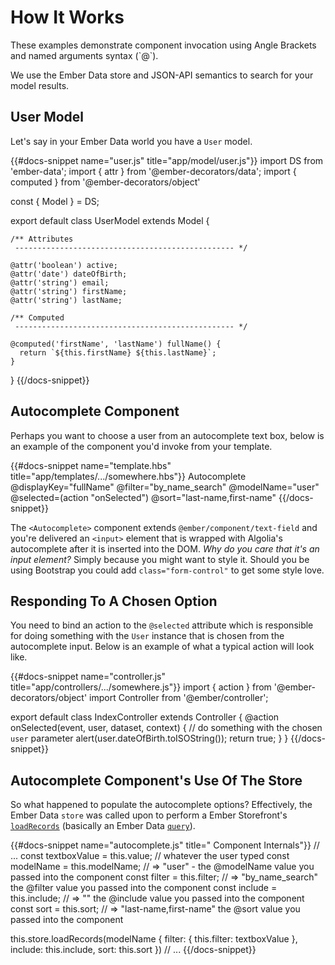 # How It Works

<aside>
  These examples demonstrate component invocation using Angle Brackets and named arguments syntax (`@`).
</aside>

We use the Ember Data store and JSON-API semantics to search for your model results.

## User Model

Let's say in your Ember Data world you have a `User` model.

{{#docs-snippet name="user.js" title="app/model/user.js"}}
  import DS from 'ember-data';
  import { attr } from '@ember-decorators/data';
  import { computed } from '@ember-decorators/object'
  
  const { Model } = DS;
  
  export default class UserModel extends Model {
  
    /** Attributes
     ------------------------------------------------- */
  
    @attr('boolean') active;
    @attr('date') dateOfBirth;
    @attr('string') email;
    @attr('string') firstName;
    @attr('string') lastName;
  
    /** Computed
     ------------------------------------------------- */
  
    @computed('firstName', 'lastName') fullName() {
      return `${this.firstName} ${this.lastName}`;
    }
  }
{{/docs-snippet}}

## Autocomplete Component

Perhaps you want to choose a user from an autocomplete text box, below is an example
of the component you'd invoke from your template.

{{#docs-snippet name="template.hbs" title="app/templates/.../somewhere.hbs"}}
  Autocomplete 
    @displayKey="fullName"
    @filter="by_name_search" 
    @modelName="user" 
    @selected=(action "onSelected") 
    @sort="last-name,first-name"
{{/docs-snippet}}

The `<Autocomplete>` component extends `@ember/component/text-field` and you're 
delivered an `<input>` element that is wrapped with Algolia's autocomplete after
it is inserted into the DOM.  _Why do you care that it's an input element?_  Simply
because you might want to style it.  Should you be using Bootstrap you could add
`class="form-control"` to get some style love.

## Responding To A Chosen Option

You need to bind an action to the `@selected` attribute which is responsible 
for doing something with the `User` instance that is chosen from the autocomplete
input.  Below is an example of what a typical action will look like.

<p/>

{{#docs-snippet name="controller.js" title="app/controllers/.../somewhere.js"}}
  import { action } from '@ember-decorators/object'
  import Controller from '@ember/controller';
  
  export default class IndexController extends Controller {
    @action onSelected(event, user, dataset, context) {
      // do something with the chosen `user` parameter
      alert(user.dateOfBirth.toISOString());
      return true;
    }
  }
{{/docs-snippet}}

## Autocomplete Component's Use Of The Store

So what happened to populate the autocomplete options?  Effectively, the Ember Data
`store` was called upon to perform a Ember Storefront's
[`loadRecords`](https://embermap.github.io/ember-data-storefront/docs/api/mixins/loadable-store#loadRecords)
(basically an Ember Data 
[`query`](https://api.emberjs.com/ember-data/release/classes/DS.Store/methods/query?anchor=query)).

{{#docs-snippet name="autocomplete.js" title="<Autocomplete> Component Internals"}}
  // ...
  const textboxValue = this.value;    // whatever the user typed
  const modelName = this.modelName;   // => "user" - the @modelName value you passed into the component
  const filter = this.filter;         // => "by_name_search" the @filter value you passed into the component
  const include = this.include;       // => "" the @include value you passed into the component
  const sort = this.sort;             // => "last-name,first-name" the @sort value you passed into the component
  
  this.store.loadRecords(modelName {
    filter: { this.filter: textboxValue },
    include: this.include,
    sort: this.sort
  })
  // ...
{{/docs-snippet}}
